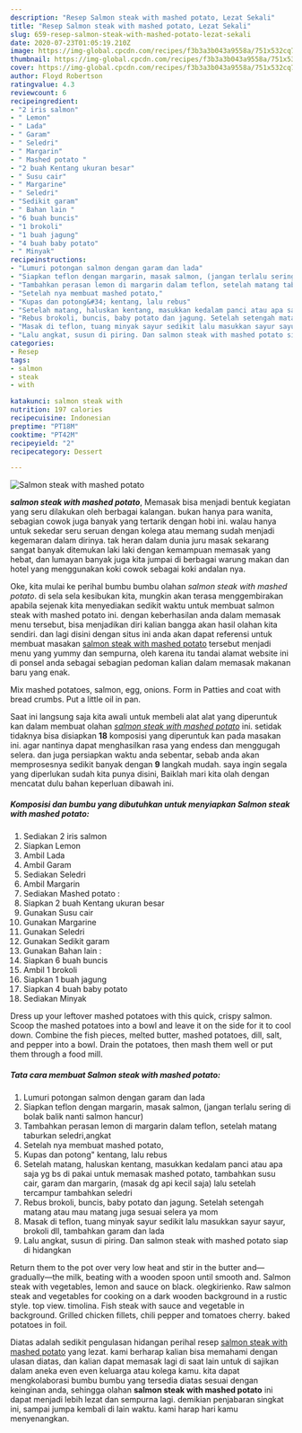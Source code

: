 ```yaml
---
description: "Resep Salmon steak with mashed potato, Lezat Sekali"
title: "Resep Salmon steak with mashed potato, Lezat Sekali"
slug: 659-resep-salmon-steak-with-mashed-potato-lezat-sekali
date: 2020-07-23T01:05:19.210Z
image: https://img-global.cpcdn.com/recipes/f3b3a3b043a9558a/751x532cq70/salmon-steak-with-mashed-potato-foto-resep-utama.jpg
thumbnail: https://img-global.cpcdn.com/recipes/f3b3a3b043a9558a/751x532cq70/salmon-steak-with-mashed-potato-foto-resep-utama.jpg
cover: https://img-global.cpcdn.com/recipes/f3b3a3b043a9558a/751x532cq70/salmon-steak-with-mashed-potato-foto-resep-utama.jpg
author: Floyd Robertson
ratingvalue: 4.3
reviewcount: 6
recipeingredient:
- "2 iris salmon"
- " Lemon"
- " Lada"
- " Garam"
- " Seledri"
- " Margarin"
- " Mashed potato "
- "2 buah Kentang ukuran besar"
- " Susu cair"
- " Margarine"
- " Seledri"
- "Sedikit garam"
- " Bahan lain "
- "6 buah buncis"
- "1 brokoli"
- "1 buah jagung"
- "4 buah baby potato"
- " Minyak"
recipeinstructions:
- "Lumuri potongan salmon dengan garam dan lada"
- "Siapkan teflon dengan margarin, masak salmon, (jangan terlalu sering di bolak balik nanti salmon hancur)"
- "Tambahkan perasan lemon di margarin dalam teflon, setelah matang taburkan seledri,angkat"
- "Setelah nya membuat mashed potato,"
- "Kupas dan potong&#34; kentang, lalu rebus"
- "Setelah matang, haluskan kentang, masukkan kedalam panci atau apa saja yg bs di pakai untuk memasak mashed potato, tambahkan susu cair, garam dan margarin, (masak dg api kecil saja) lalu setelah tercampur tambahkan seledri"
- "Rebus brokoli, buncis, baby potato dan jagung. Setelah setengah matang atau mau matang juga sesuai selera ya mom"
- "Masak di teflon, tuang minyak sayur sedikit lalu masukkan sayur sayur, brokoli dll, tambahkan garam dan lada"
- "Lalu angkat, susun di piring. Dan salmon steak with mashed potato siap di hidangkan"
categories:
- Resep
tags:
- salmon
- steak
- with

katakunci: salmon steak with 
nutrition: 197 calories
recipecuisine: Indonesian
preptime: "PT18M"
cooktime: "PT42M"
recipeyield: "2"
recipecategory: Dessert

---
```



![Salmon steak with mashed potato](https://img-global.cpcdn.com/recipes/f3b3a3b043a9558a/751x532cq70/salmon-steak-with-mashed-potato-foto-resep-utama.jpg)

<b><i>salmon steak with mashed potato</i></b>, Memasak bisa menjadi bentuk kegiatan yang seru dilakukan oleh berbagai kalangan. bukan hanya para wanita, sebagian cowok juga banyak yang tertarik dengan hobi ini. walau hanya untuk sekedar seru seruan dengan kolega atau memang sudah menjadi kegemaran dalam dirinya. tak heran dalam dunia juru masak sekarang sangat banyak ditemukan laki laki dengan kemampuan memasak yang hebat, dan lumayan banyak juga kita jumpai di berbagai warung makan dan hotel yang menggunakan koki cowok sebagai koki andalan nya.

Oke, kita mulai ke perihal bumbu bumbu olahan <i>salmon steak with mashed potato</i>. di sela sela kesibukan kita, mungkin akan terasa menggembirakan apabila sejenak kita menyediakan sedikit waktu untuk membuat salmon steak with mashed potato ini. dengan keberhasilan anda dalam memasak menu tersebut, bisa menjadikan diri kalian bangga akan hasil olahan kita sendiri. dan lagi disini dengan situs ini anda akan dapat referensi untuk membuat masakan <u>salmon steak with mashed potato</u> tersebut menjadi menu yang yummy dan sempurna, oleh karena itu tandai alamat website ini di ponsel anda sebagai sebagian pedoman kalian dalam memasak makanan baru yang enak.

Mix mashed potatoes, salmon, egg, onions. Form in Patties and coat with bread crumbs. Put a little oil in pan.


Saat ini langsung saja kita awali untuk membeli alat alat yang diperuntuk kan dalam membuat olahan <u><i>salmon steak with mashed potato</i></u> ini. setidak tidaknya bisa disiapkan <b>18</b> komposisi yang diperuntuk kan pada masakan ini. agar nantinya dapat menghasilkan rasa yang endess dan menggugah selera. dan juga persiapkan waktu anda sebentar, sebab anda akan memprosesnya sedikit banyak dengan <b>9</b> langkah mudah. saya ingin segala yang diperlukan sudah kita punya disini, Baiklah mari kita olah dengan mencatat dulu bahan keperluan dibawah ini.

<!--inarticleads1-->

##### Komposisi dan bumbu yang dibutuhkan untuk menyiapkan Salmon steak with mashed potato:

1. Sediakan 2 iris salmon
1. Siapkan  Lemon
1. Ambil  Lada
1. Ambil  Garam
1. Sediakan  Seledri
1. Ambil  Margarin
1. Sediakan  Mashed potato :
1. Siapkan 2 buah Kentang ukuran besar
1. Gunakan  Susu cair
1. Gunakan  Margarine
1. Gunakan  Seledri
1. Gunakan Sedikit garam
1. Gunakan  Bahan lain :
1. Siapkan 6 buah buncis
1. Ambil 1 brokoli
1. Siapkan 1 buah jagung
1. Siapkan 4 buah baby potato
1. Sediakan  Minyak


Dress up your leftover mashed potatoes with this quick, crispy salmon. Scoop the mashed potatoes into a bowl and leave it on the side for it to cool down. Combine the fish pieces, melted butter, mashed potatoes, dill, salt, and pepper into a bowl. Drain the potatoes, then mash them well or put them through a food mill. 

<!--inarticleads2-->

##### Tata cara membuat Salmon steak with mashed potato:

1. Lumuri potongan salmon dengan garam dan lada
1. Siapkan teflon dengan margarin, masak salmon, (jangan terlalu sering di bolak balik nanti salmon hancur)
1. Tambahkan perasan lemon di margarin dalam teflon, setelah matang taburkan seledri,angkat
1. Setelah nya membuat mashed potato,
1. Kupas dan potong&#34; kentang, lalu rebus
1. Setelah matang, haluskan kentang, masukkan kedalam panci atau apa saja yg bs di pakai untuk memasak mashed potato, tambahkan susu cair, garam dan margarin, (masak dg api kecil saja) lalu setelah tercampur tambahkan seledri
1. Rebus brokoli, buncis, baby potato dan jagung. Setelah setengah matang atau mau matang juga sesuai selera ya mom
1. Masak di teflon, tuang minyak sayur sedikit lalu masukkan sayur sayur, brokoli dll, tambahkan garam dan lada
1. Lalu angkat, susun di piring. Dan salmon steak with mashed potato siap di hidangkan


Return them to the pot over very low heat and stir in the butter and—gradually—the milk, beating with a wooden spoon until smooth and. Salmon steak with vegetables, lemon and sauce on black. olegkirienko. Raw salmon steak and vegetables for cooking on a dark wooden background in a rustic style. top view. timolina. Fish steak with sauce and vegetable in background. Grilled chicken fillets, chili pepper and tomatoes cherry. baked potatoes in foil. 

Diatas adalah sedikit pengulasan hidangan perihal resep <u>salmon steak with mashed potato</u> yang lezat. kami berharap kalian bisa memahami dengan ulasan diatas, dan kalian dapat memasak lagi di saat lain untuk di sajikan dalam aneka even even keluarga atau kolega kamu. kita dapat mengkolaborasi bumbu bumbu yang tersedia diatas sesuai dengan keinginan anda, sehingga olahan <b>salmon steak with mashed potato</b> ini dapat menjadi lebih lezat dan sempurna lagi. demikian penjabaran singkat ini, sampai jumpa kembali di lain waktu. kami harap hari kamu menyenangkan.
